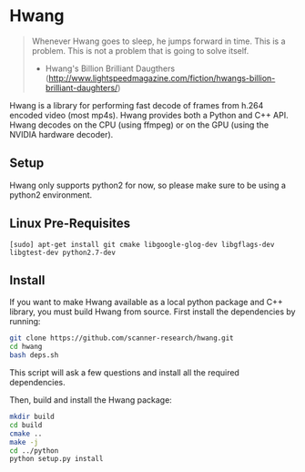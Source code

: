 # Hwang

> Whenever Hwang goes to sleep, he jumps forward in time. This is a problem.
> This is not a problem that is going to solve itself.
> - Hwang's Billion Brilliant Daugthers (http://www.lightspeedmagazine.com/fiction/hwangs-billion-brilliant-daughters/)

Hwang is a library for performing fast decode of frames from h.264
encoded video (most mp4s). Hwang provides both a Python and C++ API. Hwang
decodes on the CPU (using ffmpeg) or on the GPU (using the NVIDIA hardware
decoder).

## Setup

Hwang only supports python2 for now, so please make sure to be using a python2
environment.

## Linux Pre-Requisites
```
[sudo] apt-get install git cmake libgoogle-glog-dev libgflags-dev libgtest-dev python2.7-dev
```

## Install

If you want to make Hwang available as a local python package and C++ library,
you must build Hwang from source. First install the dependencies by running:
```bash
git clone https://github.com/scanner-research/hwang.git
cd hwang
bash deps.sh
```
This script will ask a few questions and install all the required dependencies.


Then, build and install the Hwang package:
```bash
mkdir build
cd build
cmake ..
make -j
cd ../python
python setup.py install
```
